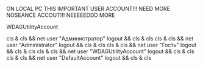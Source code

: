 ON LOCAL PC THIS IMPORTANT USER ACCOUNT!!! NEED MORE NOSEANCE ACCOUT!!! NEEEEEDDD MORE

WDAGUtilityAccount

cls & cls && net user "Администратор" logout && cls & cls
cls & cls && net user "Administrator" logout && cls & cls
cls & cls && net user "Гость" logout && cls & cls
cls & cls && net user "WDAGUtilityAccount" logout && cls & cls
cls & cls && net user "DefaultAccount" logout && cls & cls
